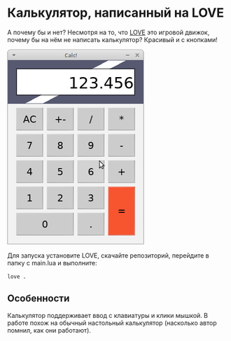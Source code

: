 # Калькулятор, написанный на LOVE

А почему бы и нет? Несмотря на то, что [LOVE](https://love2d.org/) это игровой движок, 
почему бы на нём не написать калькулятор? Красивый и с кнопками!

![Кулькулятор](screenshots/calc1.png)

Для запуска установите LOVE, скачайте репозиторий, перейдите в папку с main.lua и выполните:

```bash
love .
```

## Особенности

Калькулятор поддерживает ввод с клавиатуры и клики мышкой. В работе похож на 
обычный настольный калькулятор (насколько автор помнил, как они работают). 
